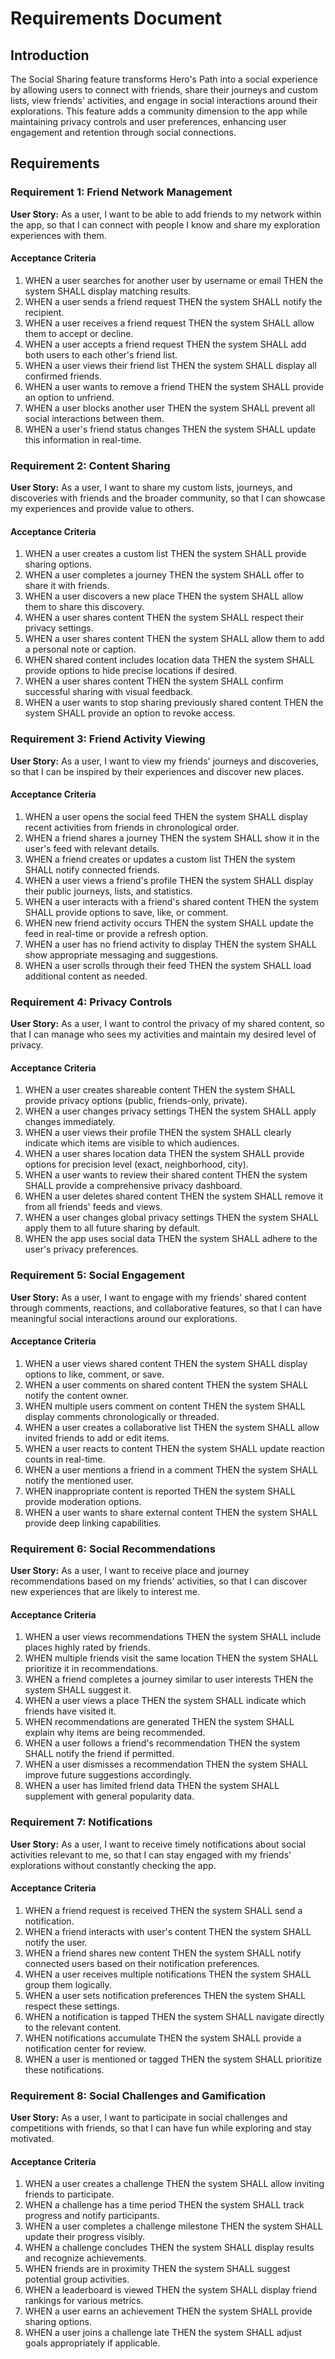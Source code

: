 # Requirements Document

## Introduction

The Social Sharing feature transforms Hero's Path into a social experience by allowing users to connect with friends, share their journeys and custom lists, view friends' activities, and engage in social interactions around their explorations. This feature adds a community dimension to the app while maintaining privacy controls and user preferences, enhancing user engagement and retention through social connections.

## Requirements

### Requirement 1: Friend Network Management

**User Story:** As a user, I want to be able to add friends to my network within the app, so that I can connect with people I know and share my exploration experiences with them.

#### Acceptance Criteria

1. WHEN a user searches for another user by username or email THEN the system SHALL display matching results.
2. WHEN a user sends a friend request THEN the system SHALL notify the recipient.
3. WHEN a user receives a friend request THEN the system SHALL allow them to accept or decline.
4. WHEN a user accepts a friend request THEN the system SHALL add both users to each other's friend list.
5. WHEN a user views their friend list THEN the system SHALL display all confirmed friends.
6. WHEN a user wants to remove a friend THEN the system SHALL provide an option to unfriend.
7. WHEN a user blocks another user THEN the system SHALL prevent all social interactions between them.
8. WHEN a user's friend status changes THEN the system SHALL update this information in real-time.

### Requirement 2: Content Sharing

**User Story:** As a user, I want to share my custom lists, journeys, and discoveries with friends and the broader community, so that I can showcase my experiences and provide value to others.

#### Acceptance Criteria

1. WHEN a user creates a custom list THEN the system SHALL provide sharing options.
2. WHEN a user completes a journey THEN the system SHALL offer to share it with friends.
3. WHEN a user discovers a new place THEN the system SHALL allow them to share this discovery.
4. WHEN a user shares content THEN the system SHALL respect their privacy settings.
5. WHEN a user shares content THEN the system SHALL allow them to add a personal note or caption.
6. WHEN shared content includes location data THEN the system SHALL provide options to hide precise locations if desired.
7. WHEN a user shares content THEN the system SHALL confirm successful sharing with visual feedback.
8. WHEN a user wants to stop sharing previously shared content THEN the system SHALL provide an option to revoke access.

### Requirement 3: Friend Activity Viewing

**User Story:** As a user, I want to view my friends' journeys and discoveries, so that I can be inspired by their experiences and discover new places.

#### Acceptance Criteria

1. WHEN a user opens the social feed THEN the system SHALL display recent activities from friends in chronological order.
2. WHEN a friend shares a journey THEN the system SHALL show it in the user's feed with relevant details.
3. WHEN a friend creates or updates a custom list THEN the system SHALL notify connected friends.
4. WHEN a user views a friend's profile THEN the system SHALL display their public journeys, lists, and statistics.
5. WHEN a user interacts with a friend's shared content THEN the system SHALL provide options to save, like, or comment.
6. WHEN new friend activity occurs THEN the system SHALL update the feed in real-time or provide a refresh option.
7. WHEN a user has no friend activity to display THEN the system SHALL show appropriate messaging and suggestions.
8. WHEN a user scrolls through their feed THEN the system SHALL load additional content as needed.

### Requirement 4: Privacy Controls

**User Story:** As a user, I want to control the privacy of my shared content, so that I can manage who sees my activities and maintain my desired level of privacy.

#### Acceptance Criteria

1. WHEN a user creates shareable content THEN the system SHALL provide privacy options (public, friends-only, private).
2. WHEN a user changes privacy settings THEN the system SHALL apply changes immediately.
3. WHEN a user views their profile THEN the system SHALL clearly indicate which items are visible to which audiences.
4. WHEN a user shares location data THEN the system SHALL provide options for precision level (exact, neighborhood, city).
5. WHEN a user wants to review their shared content THEN the system SHALL provide a comprehensive privacy dashboard.
6. WHEN a user deletes shared content THEN the system SHALL remove it from all friends' feeds and views.
7. WHEN a user changes global privacy settings THEN the system SHALL apply them to all future sharing by default.
8. WHEN the app uses social data THEN the system SHALL adhere to the user's privacy preferences.

### Requirement 5: Social Engagement

**User Story:** As a user, I want to engage with my friends' shared content through comments, reactions, and collaborative features, so that I can have meaningful social interactions around our explorations.

#### Acceptance Criteria

1. WHEN a user views shared content THEN the system SHALL display options to like, comment, or save.
2. WHEN a user comments on shared content THEN the system SHALL notify the content owner.
3. WHEN multiple users comment on content THEN the system SHALL display comments chronologically or threaded.
4. WHEN a user creates a collaborative list THEN the system SHALL allow invited friends to add or edit items.
5. WHEN a user reacts to content THEN the system SHALL update reaction counts in real-time.
6. WHEN a user mentions a friend in a comment THEN the system SHALL notify the mentioned user.
7. WHEN inappropriate content is reported THEN the system SHALL provide moderation options.
8. WHEN a user wants to share external content THEN the system SHALL provide deep linking capabilities.

### Requirement 6: Social Recommendations

**User Story:** As a user, I want to receive place and journey recommendations based on my friends' activities, so that I can discover new experiences that are likely to interest me.

#### Acceptance Criteria

1. WHEN a user views recommendations THEN the system SHALL include places highly rated by friends.
2. WHEN multiple friends visit the same location THEN the system SHALL prioritize it in recommendations.
3. WHEN a friend completes a journey similar to user interests THEN the system SHALL suggest it.
4. WHEN a user views a place THEN the system SHALL indicate which friends have visited it.
5. WHEN recommendations are generated THEN the system SHALL explain why items are being recommended.
6. WHEN a user follows a friend's recommendation THEN the system SHALL notify the friend if permitted.
7. WHEN a user dismisses a recommendation THEN the system SHALL improve future suggestions accordingly.
8. WHEN a user has limited friend data THEN the system SHALL supplement with general popularity data.

### Requirement 7: Notifications

**User Story:** As a user, I want to receive timely notifications about social activities relevant to me, so that I can stay engaged with my friends' explorations without constantly checking the app.

#### Acceptance Criteria

1. WHEN a friend request is received THEN the system SHALL send a notification.
2. WHEN a friend interacts with user's content THEN the system SHALL notify the user.
3. WHEN a friend shares new content THEN the system SHALL notify connected users based on their notification preferences.
4. WHEN a user receives multiple notifications THEN the system SHALL group them logically.
5. WHEN a user sets notification preferences THEN the system SHALL respect these settings.
6. WHEN a notification is tapped THEN the system SHALL navigate directly to the relevant content.
7. WHEN notifications accumulate THEN the system SHALL provide a notification center for review.
8. WHEN a user is mentioned or tagged THEN the system SHALL prioritize these notifications.

### Requirement 8: Social Challenges and Gamification

**User Story:** As a user, I want to participate in social challenges and competitions with friends, so that I can have fun while exploring and stay motivated.

#### Acceptance Criteria

1. WHEN a user creates a challenge THEN the system SHALL allow inviting friends to participate.
2. WHEN a challenge has a time period THEN the system SHALL track progress and notify participants.
3. WHEN a user completes a challenge milestone THEN the system SHALL update their progress visibly.
4. WHEN a challenge concludes THEN the system SHALL display results and recognize achievements.
5. WHEN friends are in proximity THEN the system SHALL suggest potential group activities.
6. WHEN a leaderboard is viewed THEN the system SHALL display friend rankings for various metrics.
7. WHEN a user earns an achievement THEN the system SHALL provide sharing options.
8. WHEN a user joins a challenge late THEN the system SHALL adjust goals appropriately if applicable.